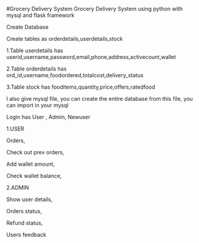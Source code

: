 #Grocery Delivery System
Grocery Delivery System using python with mysql and flask framework 

Create Database

Create tables as orderdetails,userdetails,stock

1.Table userdetails has userid,username,password,email,phone,address,activecount,wallet

2.Table orderdetails has ord_id,username,foodordered,totalcost,delivery_status

3.Table stock has fooditems,quantity,price,offers,ratedfood

I also give mysql file, you can create the entire database from this file, you can import in your mysql

Login has User , Admin, Newuser

1.USER

  Orders,
  
  Check out prev orders,
  
  Add wallet amount,
  
  Check wallet balance,

2.ADMIN

  Show user details,
  
  Orders status,
  
  Refund status,
  
  Users feedback
